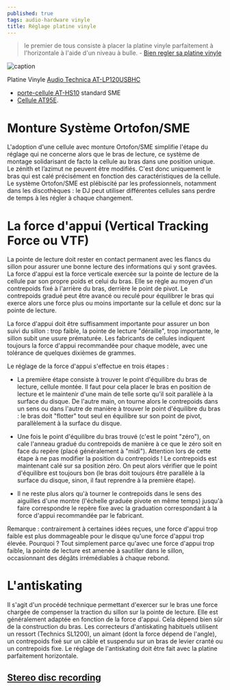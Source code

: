 ```yaml
---
published: true
tags: audio-hardware vinyle
title: Réglage platine vinyle
---
```

> le premier de tous consiste à placer la platine vinyle parfaitement à l'horizontale à l'aide d'un niveau à bulle. - [Bien regler sa platine vinyle](https://www.son-video.com/guide/bien-regler-sa-platine-vinyle)

![caption](/images/platine-skull.jpg)

Platine Vinyle [Audio Technica AT-LP120USBHC](https://www.amazon.fr/Audio-Technica-AT-LP120USBHC-Platine-vinyle-entra%C3%AEnement/dp/B00QKP5UFO/ref=sr_1_1?s=electronics&ie=UTF8&qid=1509296235&sr=1-1&keywords=AT-LP120USBHC)

- [porte-cellule AT-HS10](https://www.son-video.com/article/portes-cellule/audio-technica/at-hs10) standard SME
- [Cellule AT95E](https://www.son-video.com/article/cellules-hi-fi/audio-technica/at95e).

# Monture Système Ortofon/SME

L'adoption d'une cellule avec monture Ortofon/SME simplifie l'étape du réglage qui ne concerne alors que le bras de lecture, ce système de montage solidarisant de facto la cellule au bras dans une position unique. Le zénith et l’azimut ne peuvent être modifiés. C'est donc uniquement le bras qui est calé précisément en fonction des caractéristiques de la cellule. Le système Ortofon/SME est plébiscité par les professionnels, notamment dans les discothèques : le DJ peut utiliser différentes cellules sans perdre de temps à les régler à chaque changement.

# La force d'appui (Vertical Tracking Force ou VTF)

La pointe de lecture doit rester en contact permanent avec les flancs du sillon pour assurer une bonne lecture des informations qui y sont gravées. La force d'appui est la force verticale exercée sur la pointe de lecture de la cellule par son propre poids et celui du bras. Elle se règle au moyen d'un contrepoids fixé à l'arrière du bras, derrière le point de pivot. Le contrepoids gradué peut être avancé ou reculé pour équilibrer le bras qui exerce alors une force plus ou moins importante sur la cellule et donc sur la pointe de lecture.

La force d'appui doit être suffisamment importante pour assurer un bon suivi du sillon : trop faible, la pointe de lecture "déraille", trop importante, le sillon subit une usure prématurée. Les fabricants de cellules indiquent toujours la force d'appui recommandée pour chaque modèle, avec une tolérance de quelques dixièmes de grammes.

Le réglage de la force d'appui s'effectue en trois étapes :

- La première étape consiste à trouver le point d'équilibre du bras de lecture, cellule montée. Il faut pour cela placer le bras en position de lecture et le maintenir d'une main de telle sorte qu'il soit parallèle à la surface du disque. De l'autre main, on tourne alors le contrepoids dans un sens ou dans l'autre de manière à trouver le point d'équilibre du bras : le bras doit "flotter" tout seul en équilibre sur son point de pivot, parallèlement à la surface du disque.

- Une fois le point d'équilibre du bras trouvé (c'est le point "zéro"), on cale l'anneau gradué du contrepoids de manière à ce que le zéro soit en face du repère (placé généralement à "midi"). Attention lors de cette étape à ne pas modifier la position du contrepoids ! Le contrepoids est maintenant calé sur sa position zéro. On peut alors vérifier que le point d'équilibre est toujours bon (le bras doit toujours être parallèle à la surface du disque, sinon, il faut reprendre à la première étape).

- Il ne reste plus alors qu'à tourner le contrepoids dans le sens des aiguilles d'une montre (l'échelle graduée pivote en même temps) jusqu'à faire correspondre le repère fixe avec la graduation correspondant à la force d'appui recommandée par le fabricant.

Remarque : contrairement à certaines idées reçues, une force d'appui trop faible est plus dommageable pour le disque qu'une force d'appui trop élevée. Pourquoi ? Tout simplement parce qu'avec une force d'appui trop faible, la pointe de lecture est amenée à sautiller dans le sillon, occasionnant des dégâts irrémédiables à chaque rebond.

# L'antiskating

Il s'agit d'un procédé technique permettant d'exercer sur le bras une force chargée de compenser la traction du sillon sur la pointe de lecture. Elle est généralement adaptée en fonction de la force d'appui. Cela dépend bien sûr de la construction du bras. Les correcteurs d'antiskating habituels utilisent un ressort (Technics SL1200), un aimant (dont la force dépend de l'angle), un contrepoids fixé sur un câble et suspendu sur un bras de levier cranté ou un contrepoids fixe. Le réglage de l'antiskating doit être fait avec la platine parfaitement horizontale.

## [Stereo disc recording](https://www.vinylrecorder.com/stereo.html)
